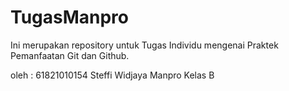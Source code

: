 # TugasManpro
Ini merupakan repository untuk Tugas Individu mengenai Praktek Pemanfaatan Git dan Github.

oleh : 61821010154 Steffi Widjaya 
Manpro Kelas B
